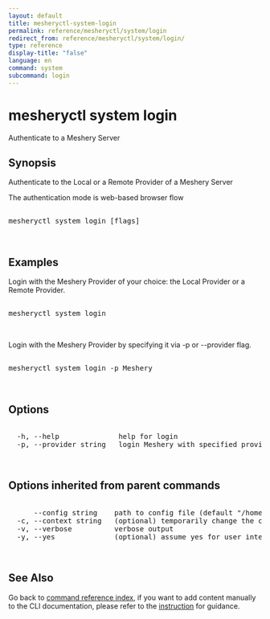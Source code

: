 ```yaml
---
layout: default
title: mesheryctl-system-login
permalink: reference/mesheryctl/system/login
redirect_from: reference/mesheryctl/system/login/
type: reference
display-title: "false"
language: en
command: system
subcommand: login
---
```


# mesheryctl system login

Authenticate to a Meshery Server

## Synopsis


Authenticate to the Local or a Remote Provider of a Meshery Server

The authentication mode is web-based browser flow
<pre class='codeblock-pre'>
<div class='codeblock'>
mesheryctl system login [flags]

</div>
</pre> 

## Examples

Login with the Meshery Provider of your choice: the Local Provider or a Remote Provider.
<pre class='codeblock-pre'>
<div class='codeblock'>
mesheryctl system login

</div>
</pre> 

Login with the Meshery Provider by specifying it via -p or --provider flag.
<pre class='codeblock-pre'>
<div class='codeblock'>
mesheryctl system login -p Meshery

</div>
</pre> 

## Options

<pre class='codeblock-pre'>
<div class='codeblock'>
  -h, --help              help for login
  -p, --provider string   login Meshery with specified provider

</div>
</pre>

## Options inherited from parent commands

<pre class='codeblock-pre'>
<div class='codeblock'>
      --config string    path to config file (default "/home/runner/.meshery/config.yaml")
  -c, --context string   (optional) temporarily change the current context.
  -v, --verbose          verbose output
  -y, --yes              (optional) assume yes for user interactive prompts.

</div>
</pre>

## See Also

Go back to [command reference index](/reference/mesheryctl/), if you want to add content manually to the CLI documentation, please refer to the [instruction](/project/contributing/contributing-cli#preserving-manually-added-documentation) for guidance.
